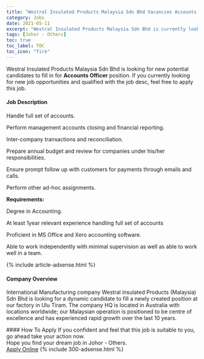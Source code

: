 ```yaml
---
title: "Westral Insulated Products Malaysia Sdn Bhd Vacancies Accounts Officer" 
category: Jobs 
date: 2021-05-11 
excerpt: "Westral Insulated Products Malaysia Sdn Bhd is currently looking for suitable person to fill in the Accounts Officer which based in Johor - Others" 
tags: [Johor - Others] 
toc: true 
toc_label: TOC 
toc_icon: "fire" 
--- 
```


<p>Westral Insulated Products Malaysia Sdn Bhd is looking for new potential candidates to fill in for <b>Accounts Officer</b> position. If you currently looking for new job opportunities and qualified with the job desc, feel free to apply this job.
</p><div><div><h4>Job Description</h4></div><div><div><span><div><p><span>Handle full set of accounts.</span></p><p><span>Perform management accounts closing and financial reporting.</span></p><p><span>Inter-company transactions and reconciliation.</span></p><p><span>Prepare annual budget and review for companies under his/her responsibilities.</span></p><p><span>Ensure prompt follow up with customers for payments through emails and calls.</span></p><p><span>Perform other ad-hoc assignments.</span></p><p><strong>Requirements:</strong></p><p><span>Degree in Accounting.</span></p><p><span>At least 1year relevant experience handling full set of accounts</span></p><p><span>Proficient in MS Office and Xero accounting software.</span></p><p><span>Able to work independently with minimal supervision as well as able to work well in a team.</span></p></div></span></div></div></div> 
{% include article-adsense.html %} 
<div><div><h4>Company Overview</h4></div><div><div><span><div><p>International Manufacturing company Westral insulated Products (Malaysia) Sdn Bhd is looking for a dynamic candidate to fill a newly created position at our factory in Ulu Tiram. The company HQ is located in Australia with locations worldwide; our Malaysian operation is positioned to be centre of excellence and has experienced rapid growth over the last 10 years.</p></div></span></div></div></div> 
#### How To Apply 
If you confident and feel that this job is suitable to you, go ahead take your action now. <br/> 
Hope you find your dream job in Johor - Others. <br/> 
<a href="https://www.jobstreet.com.my/en/job/accounts-officer-4563918?jobId=jobstreet-my-job-4563918&" class="btn btn--info" target="_blank" rel="nofollow noopenner">Apply Online</a> 
{% include 300-adsense.html %} 